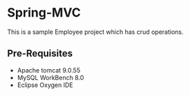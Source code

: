 # Spring-MVC
This is a sample Employee project which has crud operations.
## Pre-Requisites
- Apache tomcat 9.0.55
- MySQL WorkBench 8.0
- Eclipse Oxygen IDE
